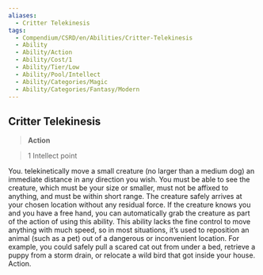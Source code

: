 ```yaml
---
aliases:
  - Critter Telekinesis
tags:
  - Compendium/CSRD/en/Abilities/Critter-Telekinesis
  - Ability
  - Ability/Action
  - Ability/Cost/1
  - Ability/Tier/Low
  - Ability/Pool/Intellect
  - Ability/Categories/Magic
  - Ability/Categories/Fantasy/Modern
---
```

  
    
## Critter Telekinesis  
>**Action**    
>1 Intellect point  
  
You. telekinetically move a small creature (no larger than a medium dog) an immediate distance in any direction you wish. You must be able to see the creature, which must be your size or smaller, must not be affixed to anything, and must be within short range. The creature safely arrives at your chosen location without any residual force. If the creature knows you and you have a free hand, you can automatically grab the creature as part of the action of using this ability. This ability lacks the fine control to move anything with much speed, so in most situations, it’s used to reposition an animal (such as a pet) out of a dangerous or inconvenient location. For example, you could safely pull a scared cat out from under a bed, retrieve a puppy from a storm drain, or relocate a wild bird that got inside your house. Action.  
  
  
